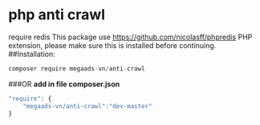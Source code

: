 # php anti crawl
require redis
This package use https://github.com/nicolasff/phpredis PHP extension, please make sure this is installed before continuing.
##Installation:
```javascript
composer require megaads-vn/anti-crawl
```
###OR
**add in file composer.json**
```javascript
"require": {
	"megaads-vn/anti-crawl":"dev-master"
}
```

